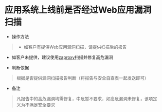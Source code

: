 # 应用系统上线前是否经过Web应用漏洞扫描

- 操作方法
> - 如客户有提供Web应用漏洞扫描，请提供扫描后的报告
  - 如客户未提供，建议使用[zaproxy](https://github.com/zaproxy/zaproxy)扫描并修复高危漏洞

- 判断依据
> 根据是否提供漏洞扫描报告判断（将报告与安全自查表一起发送即可）

- 备注
> 凡报告中的高危漏洞均需修复，中危暂不要求，如高危漏洞未修复，该项定义为不满足安全要求

